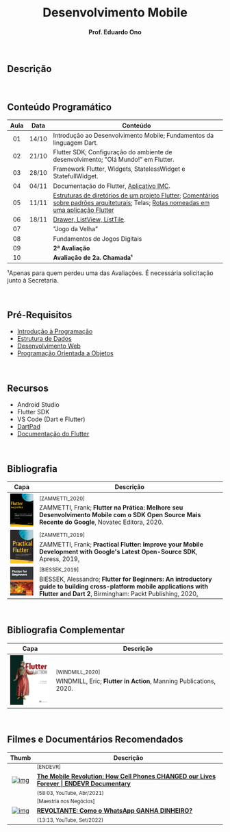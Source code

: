 <h1 align="center">Desenvolvimento Mobile</h1>

<h4 align="center">Prof. Eduardo Ono</h4>

&nbsp;

## Descrição

&nbsp;

## Conteúdo Programático

| Aula | Data | Conteúdo |
| :-:  | ---  | ---      |
| 01 | 14/10 | Introdução ao Desenvolvimento Mobile; Fundamentos da linguagem Dart.
| 02 | 21/10 | Flutter SDK; Configuração do ambiente de desenvolvimento; "Olá Mundo!" em Flutter.
| 03 | 28/10 | Framework Flutter, Widgets, StatelessWidget e StatefullWidget.
| 04 | 04/11 | Documentação do Flutter, [Aplicativo IMC].
| 05 | 11/11 | [Estruturas de diretórios de um projeto Flutter]; [Comentários sobre padrões arquiteturais]; Telas; [Rotas nomeadas em uma aplicação Flutter]
| 06 | 18/11 | [Drawer, ListView, ListTile].
| 07 |  | "Jogo da Velha"
| 08 |  | Fundamentos de Jogos Digitais
| 09 |  | __2ª Avaliação__
| 10 |  | __Avaliação de 2a. Chamada¹__

¹Apenas para quem perdeu uma das Avaliações. É necessária solicitação junto à Secretaria.

[01]: ./aulas/README.md#aula-01
[02]: ./aulas/README.md#aula-02
[03]: ./aulas/README.md#aula-03
[04]: ./aulas/README.md#aula-04
[05]: ./aulas/README.md#aula-05
[06]: ./aulas/README.md#aula-06
[07]: https://github.com/eduardo-ono/Jogos-Digitais
[Aplicativo IMC]: ./conteudo/flutter/dartpad-exemplos/imc/README.md
[Estruturas de diretórios de um projeto Flutter]: ./conteudo/02-fundamentos/arquitetura-de-software/padroes-arquiteturais/README.md
[Comentários sobre padrões arquiteturais]: ./conteudo/02-fundamentos/arquitetura-de-software/padroes-arquiteturais/README.md
[Rotas nomeadas em uma aplicação Flutter]: ./conteudo/flutter/rotas/
[Drawer, ListView, ListTile]: ./conteudo/flutter/rotas/exemplos/drawer/
[Exemplos no DartPad]: ./conteudo/flutter/dartpad-exemplos/README.md

&nbsp;

## Pré-Requisitos

* [Introdução à Programação](https://github.com/eduardo-ono/Introducao-a-Programacao/)
* [Estrutura de Dados](https://github.com/eduardo-ono/Estrutura-de-Dados/)
* [Desenvolvimento Web](https://github.com/eduardo-ono/Desenvolvimento-Web/)
* [Programação Orientada a Objetos](https://github.com/eduardo-ono/Programacao-Orientada-a-Objetos/)

&nbsp;

## Recursos

* Android Studio
* Flutter SDK
* VS Code (Dart e Flutter)
* [DartPad](https://dartpad.dev/?null_safety=true)
* [Documentação do Flutter](https://docs.flutter.dev)

&nbsp;

## Bibliografia

| Capa | Descrição |
| :-:  | --- |
| <img src="./referencias/capas/ZAMMETTI_2020.jpg" width="100px"> | <sup>[ZAMMETTI_2020]</sup><br>ZAMMETTI, Frank; __Flutter na Prática: Melhore seu Desenvolvimento Mobile com o SDK Open Source Mais Recente do Google__, Novatec Editora, 2020.
| <img src="./referencias/capas/ZAMMETTI_2019.jpg" width="100px"> | <sup>[ZAMMETTI_2019]</sup><br> ZAMMETTI, Frank; __Practical Flutter: Improve your Mobile Development with Google's Latest Open-Source SDK__, Apress, 2019[.](https://app.box.com/s/12e9ajfceiv9n29ojq81bqegrac87fp9)
| <img src="./referencias/capas/BIESSEK_2019.jpg" width="100px"> | <sup>[BIESSEK_2019]</sup><br>BIESSEK, Alessandro; __Flutter for Beginners: An introductory guide to building cross-platform mobile applications with Flutter and Dart 2__, Birmingham: Packt Publishing, 2020[.](https://app.box.com/s/45ycchcwhei006mplhu924o5jwx1kq6o)

&nbsp;

## Bibliografia Complementar

| Capa | Descrição |
| :-:  | --- |
| <img src="./referencias/capas/WINDMILL_2020.jpg" width="100px"> | <sup>[WINDMILL_2020]</sup><br>WINDMILL, Eric; __Flutter in Action__, Manning Publications, 2020.

&nbsp;

## Filmes e Documentários Recomendados

| Thumb | Descrição |
| :-:  | --- |
| [![img](https://img.youtube.com/vi/Nwkn8kkqN94/default.jpg)](https://www.youtube.com/watch?v=Nwkn8kkqN94) | <sup>[ENDEVR]</sup><br>[__The Mobile Revolution: How Cell Phones CHANGED our Lives Forever \| ENDEVR Documentary__](https://www.youtube.com/watch?v=Nwkn8kkqN94)<br><sub>(58:03, YouTube, Abr/2021)</sub>
| [![img](https://img.youtube.com/vi/SKG7BWvCKgI/default.jpg)](https://www.youtube.com/watch?v=SKG7BWvCKgI) | <sup>[Maestria nos Negócios]</sup><br>[__REVOLTANTE: Como o WhatsApp GANHA DINHEIRO?__](https://www.youtube.com/watch?v=SKG7BWvCKgI)<br><sub>(13:13, YouTube, Set/2022)</sub> |  

&nbsp;
